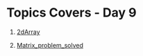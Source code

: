 # Topics Covers - Day 9

1. [2dArray](../Day_9/DSA/readme.md)

2. [Matrix_problem_solved](../Day_9/Problem_solved/Matrix.java)
